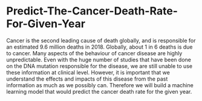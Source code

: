 # Predict-The-Cancer-Death-Rate-For-Given-Year


Cancer is the second leading cause of death globally, and is responsible for an estimated 9.6 million deaths in 2018. Globally, about 1 in 6 deaths is due to cancer. Many aspects of the behaviour of cancer disease are highly unpredictable. Even with the huge number of studies that have been done on the DNA mutation responsible for the disease, we are still unable to use these information at clinical level. However, it is important that we understand the effects and impacts of this disease from the past information as much as we possibly can. Therefore we will build a machine learning model that would predict the cancer death rate for the given year.
